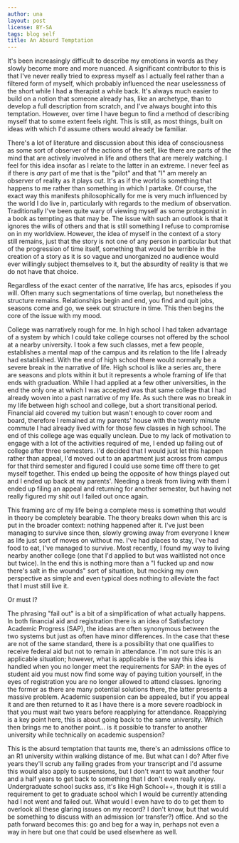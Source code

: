 ```yaml
---
author: una
layout: post
license: BY-SA
tags: blog self
title: An Absurd Temptation
---
```


It's been increasingly difficult to describe my emotions in words as they slowly
become more and more nuanced. A significant contributor to this is that I've
never really tried to express myself as I actually feel rather than a filtered
form of myself, which probably influenced the near uselessness of the short
while I had a therapist a while back. It's always much easier to build on a
notion that someone already has, like an archetype, than to develop a full
description from scratch, and I've always bought into this temptation. However,
over time I have begun to find a method of describing myself that to some extent
feels right. This is still, as most things, built on ideas with which I'd assume
others would already be familiar.

There's a lot of literature and discussion about this idea of consciousness as
some sort of observer of the actions of the self, like there are parts of the
mind that are actively involved in life and others that are merely watching. I
feel for this idea insofar as I relate to the latter in an extreme. I never
feel as if there is _any_ part of me that is the "pilot" and that "I" am merely
an observer of reality as it plays out. It's as if the world is something that
happens to me rather than something in which I partake. Of course, the exact way
this manifests philosophically for me is very much influenced by the world I do
live in, particularly with regards to the medium of observation. Traditionally
I've been quite wary of viewing myself as some protagonist in a book as tempting
as that may be. The issue with such an outlook is that it ignores the wills of
others and that is still something I refuse to compromise on in my worldview.
However, the idea of myself in the context of a story still remains, just that
the story is not one of any person in particular but that of the progression of
time itself, something that would be terrible in the creation of a story as it
is so vague and unorganized no audience would ever willingly subject themselves
to it, but the absurdity of reality is that we do not have that choice.

Regardless of the exact center of the narrative, life has arcs, episodes if you
will. Often many such segmentations of time overlap, but nonetheless the
structure remains. Relationships begin and end, you find and quit jobs, seasons
come and go, we seek out structure in time. This then begins the core of the
issue with my mood.

College was narratively rough for me. In high school I had taken advantage of a
system by which I could take college courses not offered by the school at a
nearby university. I took a few such classes, met a few people, establishes a
mental map of the campus and its relation to the life I already had established.
With the end of high school there would normally be a severe break in the
narrative of life. High school is like a series arc, there are seasons and plots
within it but it represents a whole framing of life that ends with graduation.
While I had applied at a few other universities, in the end the only one at
which I was accepted was that same college that I had already woven into a past
narrative of my life. As such there was no break in my life between high school
and college, but a short transitional period. Financial aid covered my tuition
but wasn't enough to cover room and board, therefore I remained at my parents'
house with the twenty minute commute I had already lived with for those few
classes in high school. The end of this college age was equally unclean. Due to
my lack of motivation to engage with a lot of the activities required of me, I
ended up failing out of college after three semesters. I'd decided that I would
just let this happen rather than appeal, I'd moved out to an apartment just
across from campus for that third semester and figured I could use some time off
there to get myself together. This ended up being the opposite of how things
played out and I ended up back at my parents'. Needing a break from living with
them I ended up filing an appeal and returning for another semester, but having
not really figured my shit out I failed out once again.

This framing arc of my life being a complete mess is something that would in
theory be completely bearable. The theory breaks down when this arc is put in
the broader context: nothing happened after it. I've just been managing to
survive since then, slowly growing away from everyone I knew as life just sort
of moves on without me. I've had places to stay, I've had food to eat, I've
managed to survive. Most recently, I found my way to living nearby another
college (one that I'd applied to but was waitlisted not once but twice). In the
end this is nothing more than a "I fucked up and now there's salt in the wounds"
sort of situation, but mocking my own perspective as simple and even typical
does nothing to alleviate the fact that I must still live it.

Or must I?

The phrasing "fail out" is a bit of a simplification of what actually happens.
In both financial aid and registration there is an idea of Satisfactory Academic
Progress (SAP), the ideas are often synonymous between the two systems but just
as often have minor differences. In the case that these are not of the same
standard, there is a possibility that one qualifies to receive federal aid but
not to remain in attendance. I'm not sure this is an applicable situation;
however, what is applicable is the way this idea is handled when you no longer
meet the requirements for SAP: in the eyes of student aid you must now find some
way of paying tuition yourself, in the eyes of registration you are no longer
allowed to attend classes. Ignoring the former as there are many potential
solutions there, the latter presents a massive problem. Academic suspension can
be appealed, but if you appeal it and are then returned to it as I have there is
a more severe roadblock in that you must wait two years before reapplying for
attendance. Reapplying is a key point here, this is about going back to the same
university. Which then brings me to another point... is it possible to transfer
to another university while technically on academic suspension?

This is the absurd temptation that taunts me, there's an admissions office to an
R1 university within walking distance of me. But what can I do? After five years
they'll scrub any failing grades from your transcript and I'd assume this would
also apply to suspensions, but I don't want to wait another four and a half
years to get back to something that I don't even really enjoy. Undergraduate
school sucks ass, it's like High School++, though it is still a requirement to
get to graduate school which I would be currently attending had I not went and
failed out. What would I even have to do to get them to overlook all these
glaring issues on my record? I don't know, but that would be something to
discuss with an admission (or transfer?) office. And so the path forward becomes
this: go and beg for a way in, perhaps not even a way in here but one that could
be used elsewhere as well.
